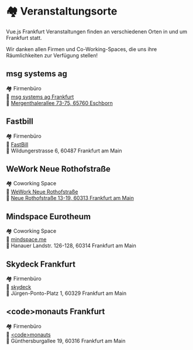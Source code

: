 # :houses: Veranstaltungsorte

Vue.js Frankfurt Veranstaltungen finden an verschiedenen Orten in und um Frankfurt statt.  

Wir danken allen Firmen und Co-Working-Spaces, die uns ihre Räumlichkeiten zur Verfügung stellen!

<!-- TODO: Add event space photo? -->

## msg systems ag

:houses: Firmenbüro</br>
:link: [msg systems ag Frankfurt](https://www.msg.group/)</br>
:round_pushpin: [Mergenthalerallee 73-75, 65760 Eschborn](https://goo.gl/maps/WwZ8mrPTV6p)

## Fastbill

:houses: Firmenbüro</br>
:link: [FastBill](https://www.fastbill.com)</br>
:round_pushpin: Wildungerstrasse 6, 60487 Frankfurt am Main

## WeWork Neue Rothofstraße

:houses: Coworking Space</br>
:link: [WeWork Neue Rothofstraße](https://www.wework.com/buildings/neue-rothofstrasse-13-19--frankfurt)</br>
:round_pushpin: [Neue Rothofstraße 13-19, 60313 Frankfurt am Main](https://goo.gl/maps/G7N5yDs5GFm)

## Mindspace Eurotheum

:houses: Coworking Space</br>
:link: [mindspace.me](https://mindspace.me/frankfurt)</br>
:round_pushpin: Hanauer Landstr. 126-128, 60314 Frankfurt am Main

## Skydeck Frankfurt

:houses: Firmenbüro</br>
:link: [skydeck](https://skydeck.deutschebahn.com/)</br>
:round_pushpin: Jürgen-Ponto-Platz 1, 60329 Frankfurt am Main

## &lt;code&gt;monauts Frankfurt

:houses: Firmenbüro</br>
:link: [&lt;code&gt;monauts](https://codemonauts.com/)</br>
:round_pushpin: Günthersburgallee 19, 60316 Frankfurt am Main

